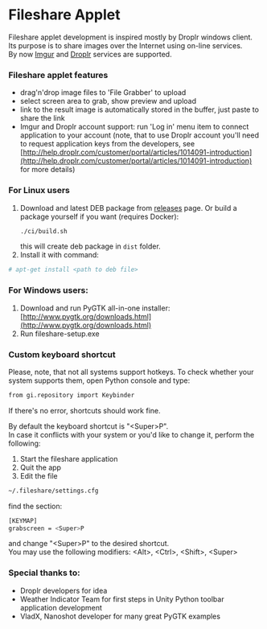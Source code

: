Fileshare Applet
================
Fileshare applet development is inspired mostly by Droplr windows client. Its
purpose is to share images over the Internet using on-line services.  
By now [Imgur](http://imgur.com) and [Droplr](http://droplr.com) services are
supported.

### Fileshare applet features

- drag'n'drop image files to 'File Grabber' to upload
- select screen area to grab, show preview and upload
- link to the result image is automatically stored in the buffer, just paste to share the link
- Imgur and Droplr account support: run 'Log in' menu item to connect application to your account
  (note, that to use Droplr account you'll need to request application keys from the developers,
  see [http://help.droplr.com/customer/portal/articles/1014091-introduction](http://help.droplr.com/customer/portal/articles/1014091-introduction) for more details)

### For Linux users
1. Download and latest DEB package from [releases](https://github.com/aikikode/fileshare/releases) page.
   Or build a package yourself if you want (requires Docker):
   ```bash
   ./ci/build.sh
   ```
   this will create deb package in `dist` folder.
2. Install it with command:  
```bash
# apt-get install <path to deb file>
```

### For Windows users:  
1. Download and run PyGTK all-in-one installer:  
   [http://www.pygtk.org/downloads.html](http://www.pygtk.org/downloads.html)
2. Run fileshare-setup.exe

### Custom keyboard shortcut  
Please, note, that not all systems support hotkeys. To check whether your system supports them, open Python console and type:  
```bash
from gi.repository import Keybinder
```  
If there's no error, shortcuts should work fine.  

By default the keyboard shortcut is "\<Super>P".  
In case it conflicts with your system or you'd like to change it, perform the following:  

1. Start the fileshare application  
2. Quit the app  
3. Edit the file  
```bash
~/.fileshare/settings.cfg
```  
find the section:  
```bash
[KEYMAP]
grabscreen = <Super>P
```  
and change "\<Super>P" to the desired shortcut.  
You may use the following modifiers: \<Alt>, \<Ctrl>, \<Shift>, \<Super>


### Special thanks to:  
- Droplr developers for idea
- Weather Indicator Team for first steps in Unity Python toolbar application development
- VladX, Nanoshot developer for many great PyGTK examples
